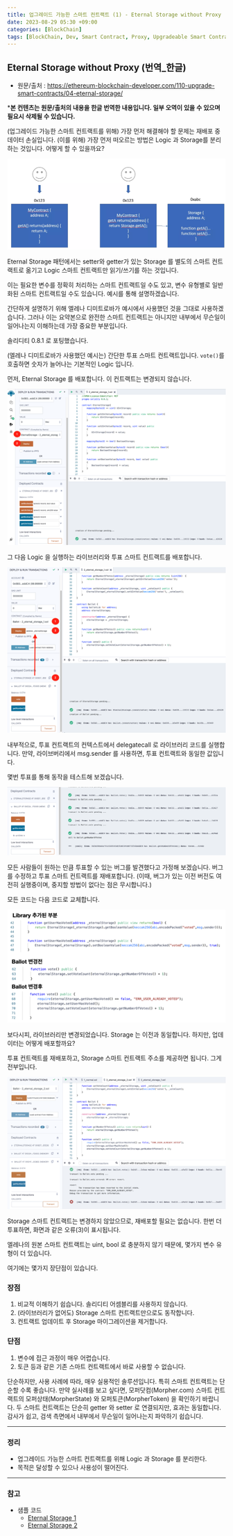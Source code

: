 ```yaml
---
title: 업그레이드 가능한 스마트 컨트랙트 (1) - Eternal Storage without Proxy
date: 2023-08-29 05:30 +09:00
categories: [BlockChain]
tags: [BlockChain, Dev, Smart Contract, Proxy, Upgradeable Smart Contract, Solidity, 번역]
---
```


## Eternal Storage without Proxy (번역_한글)
- 원문/출처 : https://ethereum-blockchain-developer.com/110-upgrade-smart-contracts/04-eternal-storage/

***본 컨텐츠는 원문/출처의 내용을 한글 번역한 내용입니다. 일부 오역이 있을 수 있으며 필요시 삭제될 수 있습니다.**

(업그레이드 가능한 스마트 컨트랙트를 위해) 가장 먼저 해결해야 할 문제는 재배포 중 데이터 손실입니다. (이를 위해) 가장 먼저 떠오르는 방법은 Logic 과 Storage를 분리하는 것입니다. 어떻게 할 수 있을까요?

![Eternal Storage Idea](/assets/images/eternal_storage_without_proxy_1.png)

Eternal Storage 패턴에서는 setter와 getter가 있는 Storage 를 별도의 스마트 컨트랙트로 옮기고 Logic 스마트 컨트랙트만 읽기/쓰기를 하는 것입니다. 

이는 필요한 변수를 정확히 처리하는 스마트 컨트랙트일 수도 있고, 변수 유형별로 일반화된 스마트 컨트랙트일 수도 있습니다. 예시를 통해 설명하겠습니다. 

간단하게 설명하기 위해 엘레나 디미트로바가 예시에서 사용했던 것을 그대로 사용하겠습니다. 그러나 이는 요약본으로 완전한 스마트 컨트랙트는 아니지만 내부에서 무슨일이 일어나는지 이해하는데 가장 중요한 부분입니다. 

솔리디티 0.8.1 로 포팅했습니다. 

(엘레나 디미트로바가 사용했던 예시는) 간단한 투표 스마트 컨트랙트입니다. `vote()`를 호출하면 숫자가 늘어나는 기본적인 Logic 입니다. 

먼저, Eternal Storage 를 배포합니다. 이 컨트랙트는 변경되지 않습니다. 

![remix_ide_1](/assets/images/2_eternal_storage_remix_ide_1.png)

그 다음 Logic 을 실행하는 라이브러리와 투표 스마트 컨트랙트를 배포합니다. 

![remix_ide_2](/assets/images/2_eternal_storage_remix_ide_2.png)

내부적으로, 투표 컨트랙트의 컨텍스트에서 delegatecall 로 라이브러리 코드를 실행합니다. 만약, 라이브버리에서 msg.sender 를 사용하면, 투표 컨트랙트와 동일한 값입니다. 

몇번 투표를 통해 동작을 테스트해 보겠습니다. 

![remix_ide_3](/assets/images/2_eternal_storage_remix_ide_3.png)

모든 사람들이 원하는 만큼 투표할 수 있는 버그를 발견했다고 가정해 보겠습니다. 
버그를 수정하고 투표 스마트 컨트랙트를 재배포합니다. (이때, 버그가 있는 이전 버전도 여전히 실행중이며, 중지할 방법이 없다는 점은 무시합니다.)

모든 코드는 다음 코드로 교체합니다. 

![compare_code](/assets/images/compare_code.png)

보다시피, 라이브러리만 변경되었습니다. Storage 는 이전과 동일합니다. 
하지만, 업데이터는 어떻게 배포할까요?

투표 컨트랙트를 재배포하고, Storage 스마트 컨트랙트 주소를 제공하면 됩니다. 그게 전부입니다. 

![remix_ide_4](/assets/images/2_eternal_storage_remix_ide_4.png)

Storage 스마트 컨트랙트는 변경하지 않았으므로, 재배포할 필요는 없습니다. 한번 더 투표하면, 화면과 같은 오류(3)이 표시됩니다. 

엘레나의 원본 스마트 컨트랙트는 uint, bool 로 충분하지 않기 때문에, 몇가지 변수 유형이 더 있습니다. 

여기에는 몇가지 장단점이 있습니다. 

### 장점
1. 비교적 이해하기 쉽습니다. 솔리디티 어셈블리를 사용하지 않습니다.
2. (라이브러리가 없어도) Storage 스마트 컨트랙트만으로도 동작합니다.
3. 컨트랙트 업데이트 후 Storage 마이그레이션을 제거합니다. 

### 단점
1. 변수에 접근 과정이 매우 어렵습니다. 
2. 토큰 등과 같은 기존 스마트 컨트랙트에서 바로 사용할 수 없습니다. 

단순하지만, 사용 사례에 따라, 매우 실용적인 솔루션입니다. 특히 스마트 컨트랙트는 단순할 수록 좋습니다. 만약 실사례를 보고 싶다면, 모퍼닷컴(Morpher.com) 스마트 컨트랙트의 모퍼상태(MorpherState) 와 모퍼토큰(MorpherToken) 을 확인하기 바랍니다. 두 스마트 컨트랙트는 단순히 getter 와 setter 로 연결되지만, 효과는 동일합니다. 감사가 쉽고, 검색 측면에서 내부에서 무슨일이 일어나는지 파악하기 쉽습니다. 

---
### 정리
* 업그레이드 가능한 스마트 컨트랙트를 위해 Logic 과 Storage 를 분리한다. 
* 목적은 달성할 수 있으나 사용성이 떨어진다. 

---
### 참고
* 샘플 코드
    - [Eternal Storage 1](/codes/2_eternal_storage_1.sol)
    - [Eternal Storage 2](/codes/2_eternal_storage_2.sol)